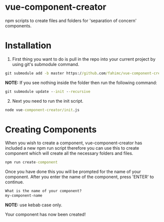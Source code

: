 # vue-component-creator
npm scripts to create files and folders for 'separation of concern' components.  


# Installation 

1. First thing you want to do is pull in the repo into your current project by using git's submodule command.  

```cmd
git submodule add -b master https://github.com/fahimc/vue-component-creator.git 
```

**NOTE:** If you see nothing inside the folder then run the following command:  

```cmd
git submodule update --init --recursive
```

2. Next you need to run the init script.  

```cmd
node vue-component-creator/init.js
```


# Creating Components  

When you wish to create a component, vue-component-creator has included a new npm run script therefore you can use this to create component which will create all the necessary folders and files.  

```cmd
npm run create-component
```

Once you have done this you will be prompted for the name of your component. After you enter the name of the component, press 'ENTER' to continue.  

```cmd
What is the name of your component?
my-component-name

```

**NOTE:** use kebab case only.  

Your component has now been created!  

